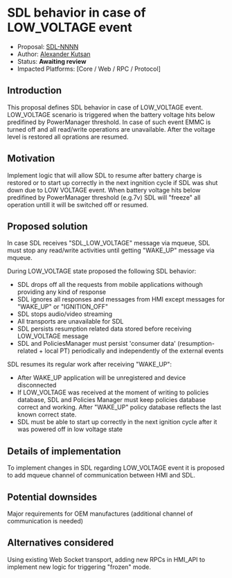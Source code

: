 # SDL behavior in case of LOW_VOLTAGE event

* Proposal: [SDL-NNNN](NNNN-filename.md)
* Author: [Alexander Kutsan](https://github.com/LuxoftAKutsan)
* Status: **Awaiting review**
* Impacted Platforms: [Core / Web / RPC / Protocol]

## Introduction

This proposal defines SDL behavior in case of LOW_VOLTAGE event.
LOW_VOLTAGE scenario is triggered when the battery voltage hits below predifined by PowerManager threshold. 
In case of such event EMMC is turned off and all read/write operations are unavailable. After the voltage level is restored all oprations are resumed.

## Motivation

Implement logic that will allow SDL to resume after battery charge is restored or to start up correctly in the next ingnition cycle if SDL was shut down due to LOW VOLTAGE event. When battery voltage hits below predifined by PowerManager threshold (e.g.7v) SDL will "freeze" all operation untill it will be switched off or resumed.

## Proposed solution

In case SDL receives "SDL_LOW_VOLTAGE" message via mqueue, SDL must stop any read/write activities until getting "WAKE_UP" message via mqueue.  

During LOW_VOLTAGE state proposed the following SDL behavior:
* SDL drops off all the requests from mobile applications withough providing any kind of response
* SDL ignores all responses and messages from HMI except messages for "WAKE_UP" or "IGNITION_OFF"
* SDL stops audio/video streaming
* All transports are unavailable for SDL
* SDL persists resumption related data stored before receiving LOW_VOLTAGE message
* SDL and PoliciesManager must persist 'consumer data' (resumption-related + local PT) periodically and independently of the external events

SDL resumes its regular work after receiving "WAKE_UP":

* After WAKE_UP application will be unregistered and device disconnected
* If LOW_VOLTAGE was received at the moment of writing to policies database, SDL and Policies Manager must keep policies database correct and working. After "WAKE_UP" policy database reflects the last known correct state.
* SDL must be able to start up correctly in the next ignition cycle after it was powered off in low voltage state  


## Details of implementation  

To implement changes in SDL regarding LOW_VOLTAGE event it is proposed to add mqueue channel of communication between HMI and SDL.

## Potential downsides  

Major requirements for OEM manufactures (additional channel of communication is needed) 

## Alternatives considered  

Using existing Web Socket transport, adding new RPCs in HMI_API to implement new logic for triggering "frozen" mode.

